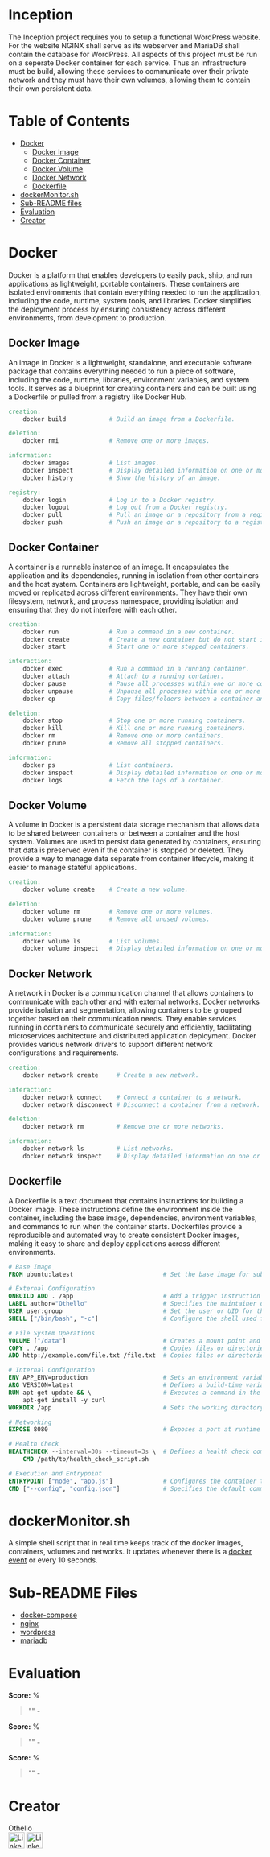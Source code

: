 # Inception
The Inception project requires you to setup a functional WordPress website. For the website NGINX shall serve as its webserver and MariaDB shall contain the database for WordPress. All aspects of this project must be run on a seperate Docker container for each service. Thus an infrastructure must be build, allowing these services to communicate over their private network and they must have their own volumes, allowing them to contain their own persistent data.

# Table of Contents
- [Docker](#docker)
    - [Docker Image](#docker-image)
    - [Docker Container](#docker-container)
    - [Docker Volume](#docker-volume)
    - [Docker Network](#docker-network)
    - [Dockerfile](#dockerfile)
- [dockerMonitor.sh](#dockermonitorsh)
- [Sub-README files](#sub-readme-files)
- [Evaluation](#evaluation)
- [Creator](#creator)

# Docker
Docker is a platform that enables developers to easily pack, ship, and run applications as lightweight, portable containers. 
These containers are isolated environments that contain everything needed to run the application, including the code, runtime, system tools, and libraries. 
Docker simplifies the deployment process by ensuring consistency across different environments, from development to production.

## Docker Image
An image in Docker is a lightweight, standalone, and executable software package that contains everything needed to run a piece of software, including the code, runtime, libraries, environment variables, and system tools. 
It serves as a blueprint for creating containers and can be built using a Dockerfile or pulled from a registry like Docker Hub.

```Makefile
creation:
    docker build            # Build an image from a Dockerfile.

deletion:
    docker rmi              # Remove one or more images.

information:
    docker images           # List images.
    docker inspect          # Display detailed information on one or more images.
    docker history          # Show the history of an image.

registry:
    docker login            # Log in to a Docker registry.
    docker logout           # Log out from a Docker registry.
    docker pull             # Pull an image or a repository from a registry.
    docker push             # Push an image or a repository to a registry.
```

## Docker Container
A container is a runnable instance of an image. 
It encapsulates the application and its dependencies, running in isolation from other containers and the host system. 
Containers are lightweight, portable, and can be easily moved or replicated across different environments. 
They have their own filesystem, network, and process namespace, providing isolation and ensuring that they do not interfere with each other.

```Makefile
creation:
    docker run              # Run a command in a new container.
    docker create           # Create a new container but do not start it.
    docker start            # Start one or more stopped containers.

interaction:
    docker exec             # Run a command in a running container.
    docker attach           # Attach to a running container.
    docker pause            # Pause all processes within one or more containers.
    docker unpause          # Unpause all processes within one or more containers.
    docker cp               # Copy files/folders between a container and the local filesystem.

deletion:
    docker stop             # Stop one or more running containers.
    docker kill             # Kill one or more running containers.
    docker rm               # Remove one or more containers.
    docker prune            # Remove all stopped containers.

information:
    docker ps               # List containers.
    docker inspect          # Display detailed information on one or more containers.
    docker logs             # Fetch the logs of a container.
```

## Docker Volume
A volume in Docker is a persistent data storage mechanism that allows data to be shared between containers or between a container and the host system. 
Volumes are used to persist data generated by containers, ensuring that data is preserved even if the container is stopped or deleted. 
They provide a way to manage data separate from container lifecycle, making it easier to manage stateful applications.

```Makefile
creation:
    docker volume create    # Create a new volume.

deletion:
    docker volume rm        # Remove one or more volumes.
    docker volume prune     # Remove all unused volumes.

information:
    docker volume ls        # List volumes.
    docker volume inspect   # Display detailed information on one or more volumes.
```

## Docker Network
A network in Docker is a communication channel that allows containers to communicate with each other and with external networks. 
Docker networks provide isolation and segmentation, allowing containers to be grouped together based on their communication needs. 
They enable services running in containers to communicate securely and efficiently, facilitating microservices architecture and distributed application deployment. 
Docker provides various network drivers to support different network configurations and requirements.

```Makefile
creation:
    docker network create     # Create a new network.

interaction:
    docker network connect    # Connect a container to a network.
    docker network disconnect # Disconnect a container from a network.

deletion:
    docker network rm         # Remove one or more networks.

information:
    docker network ls         # List networks.
    docker network inspect    # Display detailed information on one or more networks.
```

## Dockerfile
A Dockerfile is a text document that contains instructions for building a Docker image. These instructions define the environment inside the container, including the base image, dependencies, environment variables, and commands to run when the container starts. Dockerfiles provide a reproducible and automated way to create consistent Docker images, making it easy to share and deploy applications across different environments.

```Dockerfile
# Base Image
FROM ubuntu:latest                         # Set the base image for subsequent instructions

# External Configuration
ONBUILD ADD . /app                         # Add a trigger instruction to be executed when the image is used as the base for another build
LABEL author="Othello"                     # Specifies the maintainer of the Dockerfile
USER user:group                            # Set the user or UID for the container
SHELL ["/bin/bash", "-c"]                  # Configure the shell used for executing commands

# File System Operations
VOLUME ["/data"]                           # Creates a mount point and marks it as externally mounted
COPY . /app                                # Copies files or directories from the build context to the image
ADD http://example.com/file.txt /file.txt  # Copies files or directories from the build context to the image and allows URLs and TAR extraction

# Internal Configuration
ENV APP_ENV=production                     # Sets an environment variable in the image
ARG VERSION=latest                         # Defines a build-time variable with an optional default value
RUN apt-get update && \                    # Executes a command in the image
    apt-get install -y curl
WORKDIR /app                               # Sets the working directory for subsequent instructions

# Networking
EXPOSE 8080                                # Exposes a port at runtime for networking

# Health Check
HEALTHCHECK --interval=30s --timeout=3s \  # Defines a health check command
    CMD /path/to/health_check_script.sh

# Execution and Entrypoint
ENTRYPOINT ["node", "app.js"]              # Configures the container to run as an executable
CMD ["--config", "config.json"]            # Specifies the default command to run when the container starts
```

# dockerMonitor.sh
A simple shell script that in real time keeps track of the docker images, containers, volumes and networks.
It updates whenever there is a [docker event](dockerMonitor.sh#L89) or every 10 seconds.

# Sub-README Files
- [docker-compose](srcs/)
- [nginx](srcs/requirements/nginx/)
- [wordpress](srcs/requirements/wordpress/)
- [mariadb](srcs/requirements/mariadb/)

# Evaluation
**Score:** %
> ""
> 		- []()

**Score:** %
> ""
> 		- []()

**Score:** %
> ""
> 		- []()

# Creator
Othello<br>
[<img alt="LinkedIn" height="32px" src="https://github.githubassets.com/images/modules/logos_page/GitHub-Mark.png" target="_blank" />](https://github.com/OthelloPlusPlus)
[<img alt="LinkedIn" height="32px" src="https://upload.wikimedia.org/wikipedia/commons/thumb/c/ca/LinkedIn_logo_initials.png/600px-LinkedIn_logo_initials.png" target="_blank" />](https://nl.linkedin.com/in/orlando-hengelmolen)

